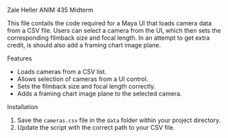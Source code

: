 Zale Heller ANIM 435 Midterm 

This file contails the code required for a Maya UI that loads camera data from a CSV file. 
Users can select a camera from the UI, which then sets the corresponding filmback size and focal length. 
In an attempt to get extra credit, is should also add a framing chart image plane.

Features
- Loads cameras from a CSV list.
- Allows selection of cameras from a UI control.
- Sets the filmback size and focal length correctly.
- Adds a framing chart image plane to the selected camera.

Installation
1. Save the `cameras.csv` file in the `data` folder within your project directory.
2. Update the script with the correct path to your CSV file.
